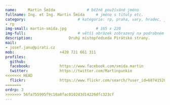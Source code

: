 ```yaml
---
name:     Martin Šmída      		# běžně používáné jméno
fullname: Ing. et Ing. Martin Šmída  	# jméno s tituly etc.
category:                 		# kategorie: rp, praha, vary, hradec, jmk, senat
- rp
img-small: martin-smida.jpg             # 165 x 220
img-full:                 		# větší obrázek zobrazený na podrobném profilu
description: 				Druhý místopředseda Pirátské strany.             		# kratký popis, max 160 znaků
mail:
- josef.janu@pirati.cz
mob:					+420 721 661 311
profiles:
  github:
  facebook:				https://www.facebook.com/smida.martin
  twitter:				https://twitter.com/Martinpunkie
<<<<<<< HEAD
  flickr:				https://www.flickr.com/search/?user_id=68741528%40N03&sort=date-taken-desc&view_all=1&text=martin%20%C5%A1m%C3%ADda
=======
ordrp: 3
>>>>>>> 56fa755995f9c18a8fac0182d3d14226dfc323cf
---
```


